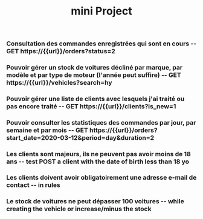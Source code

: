 <p align="center">
    <h1 align="center">mini Project</h1>
    <br>
</p>

### Consultation des commandes enregistrées qui sont en cours -- GET https://{{url}}/orders?status=2

### Pouvoir gérer un stock de voitures décliné par marque, par modèle et par type de moteur (l'année peut suffire) -- GET https://{{url}}/vehicles?search=hy

### Pouvoir gérer une liste de clients avec lesquels j'ai traité ou pas encore traité -- GET https://{{url}}/clients?is_new=1

### Pouvoir consulter les statistiques des commandes par jour, par semaine et par mois -- GET https://{{url}}/orders?start_date=2020-03-12&period=day&duration=2

### Les clients sont majeurs, ils ne peuvent pas avoir moins de 18 ans -- test POST a client with the date of birth less than 18 yo

### Les clients doivent avoir obligatoirement une adresse e-mail de contact -- in rules

### Le stock de voitures ne peut dépasser 100 voitures -- while creating the vehicle or increase/minus the stock 
